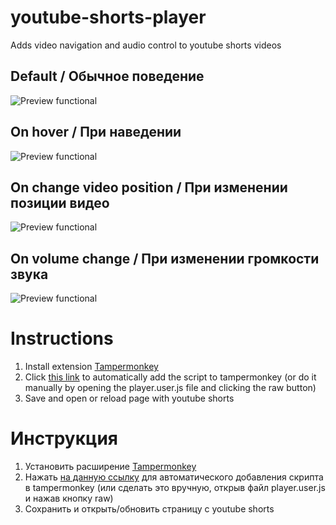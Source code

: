 # youtube-shorts-player
Adds video navigation and audio control to youtube shorts videos

## Default / Обычное поведение
![Preview functional](https://i.imgur.com/H1FQJK2.png)

## On hover / При наведении
![Preview functional](https://i.imgur.com/AMztCwD.png)

## On change video position / При изменении позиции видео
![Preview functional](https://i.imgur.com/kLSlsI4.png)

## On volume change / При изменении громкости звука
![Preview functional](https://i.imgur.com/MxEDcHv.png)

# Instructions

  1. Install extension [Tampermonkey](https://chromewebstore.google.com/detail/tampermonkey/dhdgffkkebhmkfjojejmpbldmpobfkfo)
  2. Click [this link](https://raw.githubusercontent.com/aleqsunder/youtube-shorts-player/main/player.user.js) to automatically add the script to tampermonkey (or do it manually by opening the player.user.js file and clicking the raw button)
  3. Save and open or reload page with youtube shorts

# Инструкция

  1. Установить расширение [Tampermonkey](https://chromewebstore.google.com/detail/tampermonkey/dhdgffkkebhmkfjojejmpbldmpobfkfo)
  2. Нажать [на данную ссылку](https://raw.githubusercontent.com/aleqsunder/youtube-shorts-player/main/player.user.js) для автоматического добавления скрипта в tampermonkey (или сделать это вручную, открыв файл player.user.js и нажав кнопку raw)
  3. Сохранить и открыть/обновить страницу с youtube shorts
